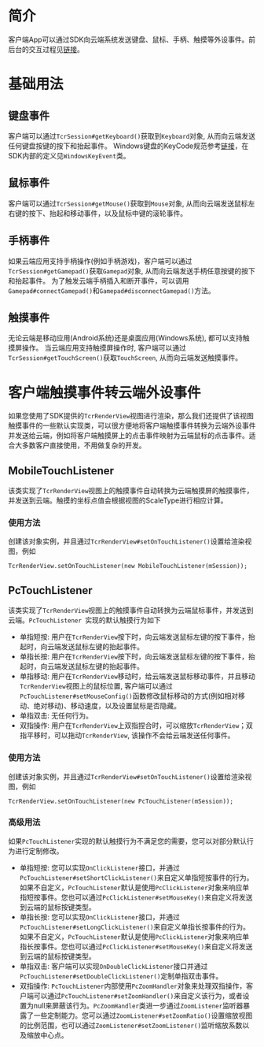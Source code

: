 # 简介
客户端App可以通过SDK向云端系统发送键盘、鼠标、手柄、触摸等外设事件。前后台的交互过程见[链接]()。

# 基础用法

## 键盘事件
客户端可以通过```TcrSession#getKeyboard()```获取到```Keyboard```对象, 从而向云端发送任何键盘按键的按下和抬起事件。
Windows键盘的KeyCode规范参考[链接](https://www.toptal.com/developers/keycode)，在SDK内部的定义见```WindowsKeyEvent```类。

## 鼠标事件
客户端可以通过```TcrSession#getMouse()```获取到```Mouse```对象, 从而向云端发送鼠标左右键的按下、抬起和移动事件，以及鼠标中键的滚轮事件。

## 手柄事件
如果云端应用支持手柄操作(例如手柄游戏)，客户端可以通过```TcrSession#getGamepad()```获取```Gamepad```对象, 从而向云端发送手柄任意按键的按下和抬起事件。
为了触发云端手柄插入和断开事件，可以调用```Gamepad#connectGamepad()```和```Gamepad#disconnectGamepad()```方法。

## 触摸事件
无论云端是移动应用(Android系统)还是桌面应用(Windows系统), 都可以支持触摸屏操作。
当云端应用支持触摸屏操作时, 客户端可以通过```TcrSession#getTouchScreen()```获取```TouchScreen```, 从而向云端发送触摸事件。

# 客户端触摸事件转云端外设事件
如果您使用了SDK提供的```TcrRenderView```视图进行渲染，那么我们还提供了该视图触摸事件的一些默认实现类，可以很方便地将客户端触摸事件转换为云端外设事件并发送给云端，例如将客户端触摸屏上的点击事件映射为云端鼠标的点击事件。适合大多数客户直接使用，不用做复杂的开发。

## MobileTouchListener
该类实现了```TcrRenderView```视图上的触摸事件自动转换为云端触摸屏的触摸事件，并发送到云端。触摸的坐标点值会根据视图的ScaleType进行相应计算。

### 使用方法
创建该对象实例，并且通过```TcrRenderView#setOnTouchListener()```设置给渲染视图，例如
```
TcrRenderView.setOnTouchListener(new MobileTouchListener(mSession));
```

## PcTouchListener
该类实现了```TcrRenderView```视图上的触摸事件自动转换为云端鼠标事件，并发送到云端。```PcTouchListener ```实现的默认触摸行为如下

- 单指短按: 用户在```TcrRenderView```按下时，向云端发送鼠标左键的按下事件，抬起时，向云端发送鼠标左键的抬起事件。
- 单指长按: 用户在```TcrRenderView```按下时，向云端发送鼠标左键的按下事件，抬起时，向云端发送鼠标左键的抬起事件。
- 单指移动: 用户在```TcrRenderView```移动时，给云端发送鼠标移动事件，并且移动```TcrRenderView```视图上的鼠标位置, 客户端可以通过```PcTouchListener#setMouseConfig()```函数修改鼠标移动的方式(例如相对移动、绝对移动)、移动速度，以及设置鼠标是否隐藏。
- 单指双击: 无任何行为。
- 双指操作: 用户在```TcrRenderView```上双指捏合时，可以缩放```TcrRenderView```；双指平移时，可以拖动```TcrRenderView```, 该操作不会给云端发送任何事件。

### 使用方法
创建该对象实例，并且通过```TcrRenderView#setOnTouchListener()```设置给渲染视图，例如
```
TcrRenderView.setOnTouchListener(new PcTouchListener(mSession));
```

### 高级用法
如果```PcTouchListener```实现的默认触摸行为不满足您的需要，您可以对部分默认行为进行定制修改。

- 单指短按: 您可以实现```OnClickListener```接口，并通过```PcTouchListener#setShortClickListener()```来自定义单指短按事件的行为。如果不自定义，```PcTouchListener```默认是使用```PcClickListener```对象来响应单指短按事件。您也可以通过```PcClickListener#setMouseKey()```来自定义将发送到云端的鼠标按键类型。
- 单指长按: 您可以实现```OnClickListener```接口，并通过```PcTouchListener#setLongClickListener()```来自定义单指长按事件的行为。如果不自定义，```PcTouchListener```默认是使用```PcClickListener```对象来响应单指长按事件。您也可以通过```PcClickListener#setMouseKey()```来自定义将发送到云端的鼠标按键类型。
- 单指双击: 客户端可以实现```OnDoubleClickListener```接口并通过```PcTouchListener#setDoubleClickListener()```定制单指双击事件。
- 双指操作: ```PcTouchListener```内部使用```PcZoomHandler```对象来处理双指操作，客户端可以通过```PcTouchListener#setZoomHandler()```来自定义该行为，或者设置为null来屏蔽该行为。```PcZoomHandler```类进一步通过```ZoomListener```监听器暴露了一些定制能力。您可以通过```ZoomListener#setZoomRatio()```设置缩放视图的比例范围，也可以通过```ZoomListener#setZoomListener()```监听缩放系数以及缩放中心点。
